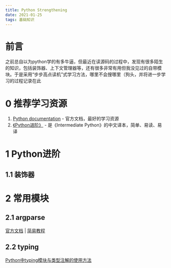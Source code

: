 ```yaml
---
title: Python Strengthening
date: 2021-01-25
tags: 基础知识
---
```

# 前言
之前总自以为python学的有多牛逼，但最近在读源码的过程中，发现有很多陌生的知识，包括装饰器、上下文管理器等，还有很多非常有用但我没见过的自带模块。于是采用“步步高点读机”式学习方法，哪里不会搜哪里（狗头，并将进一步学习的过程记录在此

# 0 推荐学习资源
1. [Python documentation](https://docs.python.org/3/) - 官方文档，最好的学习资源
2. [《Python进阶》](https://eastlakeside.gitbook.io/interpy-zh/) - 是《Intermediate Python》的中文译本，简单、易读、易译

# 1 Python进阶
## 1.1 装饰器

# 2 常用模块
## 2.1 argparse
[官方文档](https://docs.python.org/zh-cn/3.7/library/argparse.html#module-argparse) | [简易教程](https://docs.python.org/zh-cn/3.7/howto/argparse.html)

## 2.2 typing
[Python中typing模块与类型注解的使用方法](https://www.jb51.net/article/166907.htm)